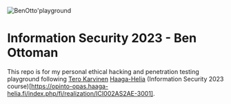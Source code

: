 
![BenOtto'playground](https://user-images.githubusercontent.com/45172166/215037778-90e23594-b981-4933-989d-e0643643ab03.jpg)
# Information Security 2023 - Ben Ottoman 
This repo is for my personal ethical hacking and penetration testing playground following [Tero Karvinen](https://terokarvinen.com) [Haaga-Helia](https://www.haaga-helia.fi) (Information Security 2023 course)[https://opinto-opas.haaga-helia.fi/index.php/fi/realization/ICI002AS2AE-3001].


